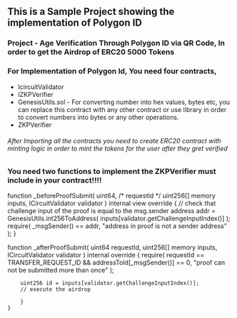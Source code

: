 ## This is a Sample Project showing the implementation of Polygon ID

### Project - Age Verification Through Polygon ID via QR Code, In order to get the Airdrop of ERC20 5000 Tokens

### For Implementation of Polygon Id, You need four contracts,

<div>
<ul>
   <li> IcircuitValidator </li>
    <li> IZKPVerifier </li>
    <li> GenesisUtils.sol - 
    For converting number into hex values, bytes etc, you can replace this contract with any other contract or use library in order to 
    convert numbers into bytes or any other operations. </li>
    <li>ZKPVerifier</li>
</ul>
</div>
<div>

<h6>After Importing all the contracts you need to create ERC20 contract with minting logic in order to mint the tokens for the user after they gret verified</h6>

### You need two functions to implement the ZKPVerifier must include in your contract!!!!

<div>


 function _beforeProofSubmit(
        uint64, /* requestId */
        uint256[] memory inputs,
        ICircuitValidator validator
    ) internal view override {
        // check that challenge input of the proof is equal to the msg.sender
        address addr = GenesisUtils.int256ToAddress(
            inputs[validator.getChallengeInputIndex()]
        );
        require(
            _msgSender() == addr,
            "address in proof is not a sender address"
        );
    }
</div>
<div>
    function _afterProofSubmit(
        uint64 requestId,
        uint256[] memory inputs,
        ICircuitValidator validator
    ) internal override {
        require(
            requestId == TRANSFER_REQUEST_ID && addressToId[_msgSender()] == 0,
            "proof can not be submitted more than once"
        );

        uint256 id = inputs[validator.getChallengeInputIndex()];
        // execute the airdrop

        }
    }

</div>
